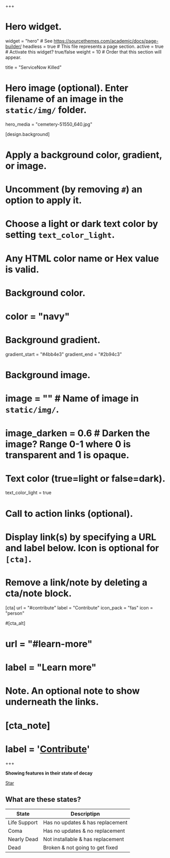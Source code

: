 +++
# Hero widget.
widget = "hero"  # See https://sourcethemes.com/academic/docs/page-builder/
headless = true  # This file represents a page section.
active = true  # Activate this widget? true/false
weight = 10  # Order that this section will appear.

title = "ServiceNow Killed"

# Hero image (optional). Enter filename of an image in the `static/img/` folder.
hero_media = "cemetery-51550_640.jpg"

[design.background]
  # Apply a background color, gradient, or image.
  #   Uncomment (by removing `#`) an option to apply it.
  #   Choose a light or dark text color by setting `text_color_light`.
  #   Any HTML color name or Hex value is valid.

  # Background color.
  # color = "navy"
  
  # Background gradient.
  gradient_start = "#4bb4e3"
  gradient_end = "#2b94c3"
  
  # Background image.
  # image = ""  # Name of image in `static/img/`.
  # image_darken = 0.6  # Darken the image? Range 0-1 where 0 is transparent and 1 is opaque.

  # Text color (true=light or false=dark).
  text_color_light = true

# Call to action links (optional).
#   Display link(s) by specifying a URL and label below. Icon is optional for `[cta]`.
#   Remove a link/note by deleting a cta/note block.
[cta]
  url = "#contribute"
  label = "Contribute"
  icon_pack = "fas"
  icon = "person"
  
#[cta_alt]
#  url = "#learn-more"
#  label = "Learn more"

# Note. An optional note to show underneath the links.
# [cta_note]
#  label = '<a class="nav-link " href="/#contribute" data-target="#contribute"><span>Contribute</span></a>'
+++

**Showing features in their state of decay**

<span style="text-shadow: none;"><a class="github-button" href="https://github.com/jacebenson/snkilled" data-icon="octicon-star" data-size="large" data-show-count="true" aria-label="Star this on GitHub">Star</a><script async defer src="https://buttons.github.io/buttons.js"></script></span>

## What are these states?

State        | Descriptipn
------------ | -----------
Life Support | Has no updates & has replacement
Coma         | Has no updates & no replacement
Nearly Dead  | Not installable & has replacement
Dead         | Broken & not going to get fixed